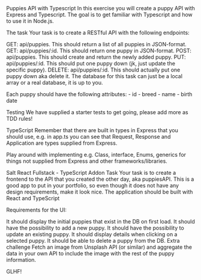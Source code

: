 </salt>
Puppies API with Typescript
In this exercise you will create a puppy API with Express and Typescript. The goal is to get familiar with Typescript and how to use it in Node.js.

The task
Your task is to create a RESTful API with the following endpoints:

GET: api/puppies. This should return a list of all puppies in JSON-format.
GET: api/puppies/:id. This should return one puppy in JSON-format.
POST: api/puppies. This should create and return the newly added puppy.
PUT: api/puppies/:id. This should put one puppy down (jk, just update the specific puppy).
DELETE: api/puppies/:id. This should actually put one puppy down aka delete it.
The database for this task can just be a local array or a real database, it is up to you.

Each puppy should have the following attributes: - id - breed - name - birth date

Testing
We have supplied a starter tests to get going, please add more as TDD rules!

TypeScript
Remember that there are built in types in Express that you should use, e.g. in app.ts you can see that Request, Response and Application are types supplied from Express.

Play around with implementing e.g. Class, interface, Enums, generics for things not supplied from Express and other frameworks/libraries.

Salt React Fullstack - TypeScript Addon
Task
Your task is to create a frontend to the API that you created the other day, aka puppiesAPI. This is a good app to put in your portfolio, so even though it does not have any design requirements, make it look nice. The application should be built with React and TypeScript

Requirements for the UI:

It should display the initial puppies that exist in the DB on first load.
It should have the possibility to add a new puppy.
It should have the possibility to update an existing puppy.
It should display details when clicking on a selected puppy.
It should be able to delete a puppy from the DB.
Extra challenge
Fetch an image from Unsplash API (or similar) and aggregate the data in your own API to include the image with the rest of the puppy information.

GLHF!
